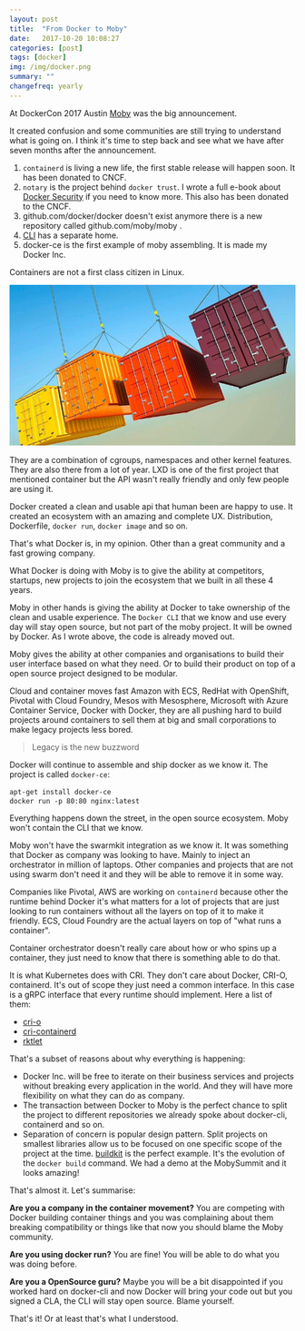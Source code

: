 ```yaml
---
layout: post
title:  "From Docker to Moby"
date:   2017-10-20 10:08:27
categories: [post]
tags: [docker]
img: /img/docker.png
summary: ""
changefreq: yearly
---
```

At DockerCon 2017 Austin
[Moby](https://blog.docker.com/2017/04/introducing-the-moby-project/) was the
big announcement.

It created confusion and some communities are still trying to understand what is
going on. I think it's time to step back and see what we have after seven months
after the announcement.

1. `containerd` is living a new life, the first stable release will happen soon.
   It has been donated to CNCF.
2. `notary` is the project behind `docker trust`. I wrote a full e-book about
   [Docker Security](https://scaledocker.com) if you need to know more. This
   also has been donated to the CNCF.
3. github.com/docker/docker doesn't exist anymore there is a new repository
   called github.com/moby/moby .
4. [CLI](https://github.com/docker/cli) has a separate home.
5. docker-ce is the first example of moby assembling. It is made my Docker Inc.

Containers are not a first class citizen in Linux.

<img class="img-responsive" src="/img/container-is-not-real.jpeg"/>

They are a combination of cgroups, namespaces and other kernel features. They are
also there from a lot of year. LXD is one of the first project that mentioned
container but the API wasn't really friendly and only few people are using it.

Docker created a clean and usable api that human been are happy to use. It
created an ecosystem with an amazing and complete UX. Distribution, Dockerfile,
`docker run`, `docker image` and so on.

That's what Docker is, in my opinion. Other than a great community and a fast
growing company.

What Docker is doing with Moby is to give the ability at competitors, startups, new
projects to join the ecosystem that we built in all these 4 years.

Moby in other hands is giving the ability at Docker to take ownership of the
clean and usable experience. The `Docker CLI` that we know and use every day
will stay open source, but not part of the moby project. It will be owned by
Docker. As I wrote above, the code is already moved out.

Moby gives the ability at other companies and organisations to build their
user interface based on what they need. Or to build their product on top of a
open source project designed to be modular.

Cloud and container moves fast Amazon with ECS, RedHat with OpenShift,
Pivotal with Cloud Foundry, Mesos with Mesosphere, Microsoft with Azure
Container Service, Docker with Docker, they are all pushing hard to build
projects around containers to sell them at big and small corporations to make
legacy projects less bored.

> Legacy is the new buzzword

Docker will continue to assemble and ship docker as we know it. The project is
called `docker-ce`:

```
apt-get install docker-ce
docker run -p 80:80 nginx:latest
```

Everything happens down the street, in the open source ecosystem. Moby won't
contain the CLI that we know.

Moby won't have the swarmkit integration as we know it. It was something that
Docker as company was looking to have. Mainly to inject an orchestrator in
million of laptops. Other companies and projects that are not using swarm don't
need it and they will be able to remove it in some way.

Companies like Pivotal, AWS are working on
`containerd` because other the runtime behind Docker it's what matters for a lot
of projects that are just looking to run containers without all the layers on
top of it to make it friendly. ECS, Cloud Foundry are the actual layers on top
of "what runs a container".

Container orchestrator doesn't really care about how or who spins up a container,
they just need to know that there is something able to do that.

It is what Kubernetes does with CRI. They don't care about Docker, CRI-O,
containerd. It's out of scope they just need a common interface. In this case is
a gRPC interface that every runtime should implement. Here a list of them:

* [cri-o](https://github.com/kubernetes-incubator/cri-o)
* [cri-containerd](https://github.com/kubernetes-incubator/cri-containerd)
* [rktlet](https://github.com/kubernetes-incubator/rktlet)

That's a subset of reasons about why everything is happening:

* Docker Inc. will be free to iterate on their business services and projects
  without breaking every application in the world. And they will have more
  flexibility on what they can do as company.
* The transaction between Docker to Moby is the perfect chance to split the
  project to different repositories we already spoke about docker-cli, containerd
  and so on.
* Separation of concern is popular design pattern. Split
  projects on smallest libraries allow us to be focused on one specific scope of the
  project at the time.
  [buildkit](https://github.com/moby/buildkit) is the perfect example. It's the
  evolution of the `docker build` command. We had a demo at the MobySummit and
  it looks amazing!

That's almost it. Let's summarise:

**Are you a company in the container movement?**
You are competing with Docker building container things and you was complaining
about them breaking compatibility or things like that now you should blame the
Moby community.

**Are you using docker run?**
You are fine! You will be able to do what you was doing before.

**Are you a OpenSource guru?**
Maybe you will be a bit disappointed if you worked hard on docker-cli and now
Docker will bring your code out but you signed a CLA, the CLI will stay open
source. Blame yourself.

That's it! Or at least that's what I understood.
